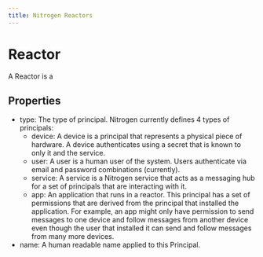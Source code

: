 ```yaml
---
title: Nitrogen Reactors
---
```


# Reactor

A Reactor is a 

## Properties

* type: The type of principal.  Nitrogen currently defines 4 types of principals:
    * device: A device is a principal that represents a physical piece of hardware.  A device authenticates using a secret that is known to only it and the service.
    * user: A user is a human user of the system.  Users authenticate via email and password combinations (currently).
    * service: A service is a Nitrogen service that acts as a messaging hub for a set of principals that are interacting with it.
    * app: An application that runs in a reactor. This principal has a set of permissions that are derived from the principal that installed the application.  For example, an app might only have permission to send messages to one device and follow messages from another device even though the user that installed it can send and follow messages from many more devices.
* name: A human readable name applied to this Principal.